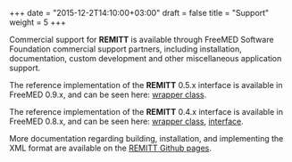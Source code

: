 +++
date = "2015-12-2T14:10:00+03:00"
draft = false
title = "Support"
weight = 5
+++

Commercial support for **REMITT** is available through FreeMED Software Foundation commercial support partners, including installation, documentation, custom development and other miscellaneous application support.

The reference implementation of the **REMITT** 0.5.x interface is available in FreeMED 0.9.x, and can be seen here: [wrapper class](https://github.com/freemed/freemed/blob/master/lib/org/freemedsoftware/api/Remitt.class.php).

The reference implementation of the **REMITT** 0.4.x interface is available in FreeMED 0.8.x, and can be seen here: [wrapper class](https://github.com/freemed/freemed-0.8.x/blob/master/lib/class.Remitt.php), [interface](https://github.com/freemed/freemed-0.8.x/blob/master/modules/remitt.billing.module.php).

More documentation regarding building, installation, and implementing the XML format are available on the [REMITT Github pages](https://github.com/freemed/remitt/wiki).

